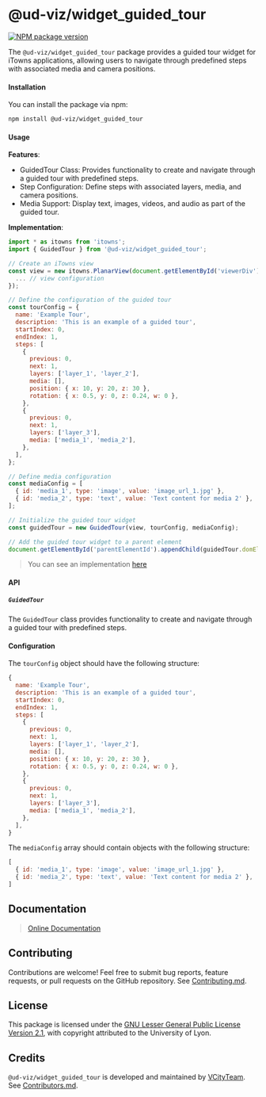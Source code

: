 # @ud-viz/widget_guided_tour

[![NPM package version](https://badgen.net/npm/v/@ud-viz/widget_guided_tour)](https://npmjs.com/package/@ud-viz/widget_guided_tour)

The `@ud-viz/widget_guided_tour` package provides a guided tour widget for iTowns applications, allowing users to navigate through predefined steps with associated media and camera positions.

#### Installation

You can install the package via npm:

```bash
npm install @ud-viz/widget_guided_tour
```

#### Usage

**Features**:

- GuidedTour Class: Provides functionality to create and navigate through a guided tour with predefined steps.
- Step Configuration: Define steps with associated layers, media, and camera positions.
- Media Support: Display text, images, videos, and audio as part of the guided tour.


**Implementation**:

```js
import * as itowns from 'itowns';
import { GuidedTour } from '@ud-viz/widget_guided_tour';

// Create an iTowns view
const view = new itowns.PlanarView(document.getElementById('viewerDiv'), {
  ... // view configuration
});

// Define the configuration of the guided tour
const tourConfig = {
  name: 'Example Tour',
  description: 'This is an example of a guided tour',
  startIndex: 0,
  endIndex: 1,
  steps: [
    {
      previous: 0,
      next: 1,
      layers: ['layer_1', 'layer_2'],
      media: [],
      position: { x: 10, y: 20, z: 30 },
      rotation: { x: 0.5, y: 0, z: 0.24, w: 0 },
    },
    {
      previous: 0,
      next: 1,
      layers: ['layer_3'],
      media: ['media_1', 'media_2'],
    },
  ],
};

// Define media configuration
const mediaConfig = [
  { id: 'media_1', type: 'image', value: 'image_url_1.jpg' },
  { id: 'media_2', type: 'text', value: 'Text content for media 2' },
];

// Initialize the guided tour widget
const guidedTour = new GuidedTour(view, tourConfig, mediaConfig);

// Add the guided tour widget to a parent element
document.getElementById('parentElementId').appendChild(guidedTour.domElement);
```

> You can see an implementation [here](https://github.com/VCityTeam/UD-Viz/blob/master/examples/widget_guided_tour.html)


#### API

##### `GuidedTour`

The `GuidedTour` class provides functionality to create and navigate through a guided tour with predefined steps.


#### Configuration

The `tourConfig` object should have the following structure:

```javascript
{
  name: 'Example Tour',
  description: 'This is an example of a guided tour',
  startIndex: 0,
  endIndex: 1,
  steps: [
    {
      previous: 0,
      next: 1,
      layers: ['layer_1', 'layer_2'],
      media: [],
      position: { x: 10, y: 20, z: 30 },
      rotation: { x: 0.5, y: 0, z: 0.24, w: 0 },
    },
    {
      previous: 0,
      next: 1,
      layers: ['layer_3'],
      media: ['media_1', 'media_2'],
    },
  ],
}
```

The `mediaConfig` array should contain objects with the following structure:

```javascript
[
  { id: 'media_1', type: 'image', value: 'image_url_1.jpg' },
  { id: 'media_2', type: 'text', value: 'Text content for media 2' },
]
```

## Documentation

> [Online Documentation](https://vcityteam.github.io/UD-Viz/html/widget_guided_tour/)

## Contributing

Contributions are welcome! Feel free to submit bug reports, feature requests, or pull requests on the GitHub repository. See [Contributing.md](https://github.com/VCityTeam/UD-Viz/blob/master/docs/static/Contributing.md).

## License

This package is licensed under the [GNU Lesser General Public License Version 2.1](https://github.com/VCityTeam/UD-Viz/blob/master/LICENSE.md), with copyright attributed to the University of Lyon.

## Credits

`@ud-viz/widget_guided_tour` is developed and maintained by [VCityTeam](https://github.com/VCityTeam). See [Contributors.md](https://github.com/VCityTeam/UD-Viz/blob/master/docs/static/Contributors.md).
